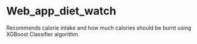 # Web_app_diet_watch
Recommends calorie intake and how much calories should be burnt using XGBoost Classifier algorithm.
